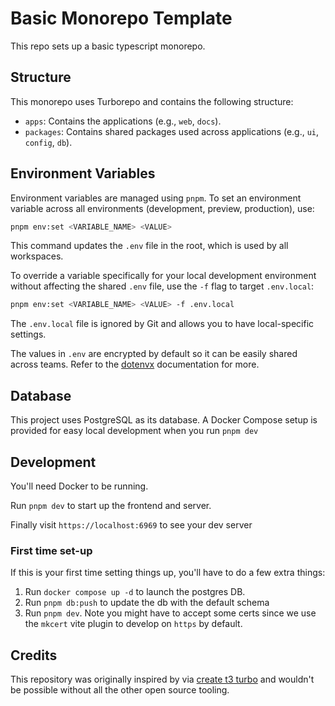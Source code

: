 # Basic Monorepo Template

This repo sets up a basic typescript monorepo.

## Structure

This monorepo uses Turborepo and contains the following structure:

- `apps`: Contains the applications (e.g., `web`, `docs`).
- `packages`: Contains shared packages used across applications (e.g., `ui`, `config`, `db`).

## Environment Variables

Environment variables are managed using `pnpm`. To set an environment variable across all environments (development, preview, production), use:

```bash
pnpm env:set <VARIABLE_NAME> <VALUE>
```

This command updates the `.env` file in the root, which is used by all workspaces.

To override a variable specifically for your local development environment without affecting the shared `.env` file, use the `-f` flag to target `.env.local`:

```bash
pnpm env:set <VARIABLE_NAME> <VALUE> -f .env.local
```

The `.env.local` file is ignored by Git and allows you to have local-specific settings.

The values in `.env` are encrypted by default so it can be easily shared across teams. Refer to the [dotenvx](https://dotenvx.com/) documentation for more.

## Database

This project uses PostgreSQL as its database. A Docker Compose setup is provided for easy local development when you run `pnpm dev`

## Development

You'll need Docker to be running.

Run `pnpm dev` to start up the frontend and server.

Finally visit `https://localhost:6969` to see your dev
 server

### First time set-up

If this is your first time setting things up, you'll have to do a few extra things:

1. Run `docker compose up -d` to launch the postgres DB.
2. Run `pnpm db:push` to update the db with the default schema
3. Run `pnpm dev`. Note you might have to accept some certs since we use the `mkcert` vite plugin to develop on `https` by default.

## Credits

This repository was originally inspired by via [create t3 turbo](https://github.com/t3-oss/create-t3-turbo) and wouldn't be possible without all the other open source tooling.
